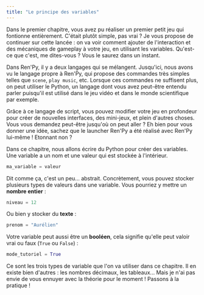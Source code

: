 ```yaml
---
title: "Le principe des variables"
---
```


Dans le premier chapitre, vous avez pu réaliser un premier petit jeu qui fontionne entièrement. C'était plutôt simple, pas vrai ? Je vous propose de continuer sur cette lancée : on va voir comment ajouter de l'interaction et des mécaniques de gameplay à votre jeu, en utilisant les variables. Qu'est-ce que c'est, me dites-vous ? Vous le saurez dans un instant.

Dans Ren'Py, il y a deux langages qui se mélangent. Jusqu'ici, nous avons vu le langage propre à Ren'Py, qui propose des commandes très simples telles que `scene`, `play music`, etc. Lorsque ces commandes ne suffisent plus, on peut utiliser le Python, un langage dont vous avez peut-être entendu parler puisqu'il est utilisé dans le jeu vidéo et dans le monde scientifique par exemple.

Grâce à ce langage de script, vous pouvez modifier votre jeu en profondeur pour créer de nouvelles interfaces, des mini-jeux, et plein d'autres choses. Vous vous demandez peut-être jusqu'où on peut aller ? Eh bien pour vous donner une idée, sachez que le launcher Ren'Py a été réalisé avec Ren'Py lui-même ! Etonnant non ?

Dans ce chapitre, nous allons écrire du Python pour créer des variables. Une variable a un nom et une valeur qui est stockée à l'intérieur.

```python
ma_variable = valeur
```

Dit comme ça, c'est un peu... abstrait. Concrètement, vous pouvez stocker plusieurs types de valeurs dans une variable. Vous pourriez y mettre un **nombre entier** :

```python
niveau = 12
```

Ou bien y stocker du **texte** :

```python
prenom = "Aurélien"
```

Votre variable peut aussi être un **booléen**, cela signifie qu'elle peut valoir vrai ou faux (`True` ou `False`) :

```python
mode_tutoriel = True
```

Ce sont les trois types de variable que l'on va utiliser dans ce chapitre. Il en existe bien d'autres : les nombres décimaux, les tableaux... Mais je n'ai pas envie de vous ennuyer avec la théorie pour le moment ! Passons à la pratique !
